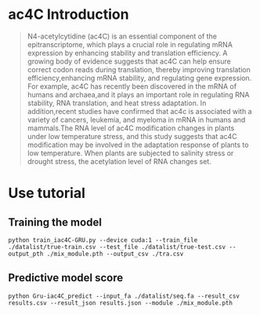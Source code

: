 # ac4C Introduction

> N4-acetylcytidine (ac4C) is an essential component of the epitranscriptome, which plays a crucial role in regulating mRNA expression by enhancing stability and translation efficiency. A growing body of evidence suggests that ac4C can help ensure correct codon reads during translation, thereby improving translation efficiency,enhancing mRNA stability, and regulating gene expression. For example, ac4C has recently been discovered in the mRNA of humans and archaea,and it plays an important role in regulating RNA stability, RNA translation, and heat stress adaptation. In addition,recent studies have confirmed that ac4c is associated with a variety of cancers, leukemia, and myeloma in mRNA in humans and mammals.The RNA level of ac4C modification changes in plants under low temperature stress, and this study suggests that ac4C modification may be involved in the adaptation response of plants to low temperature. When plants are subjected to salinity stress or drought stress, the acetylation level of RNA changes set.
# Use tutorial
##  Training the model

```shell 
python train_iac4C-GRU.py --device cuda:1 --train_file ./datalist/true-train.csv --test_file ./datalist/true-test.csv --output_pth ./mix_module.pth --output_csv ./tra.csv 

```
##  Predictive model score

```shell
python Gru-iac4C_predict --input_fa ./datalist/seq.fa --result_csv results.csv --result_json results.json --module ./mix_module.pth

